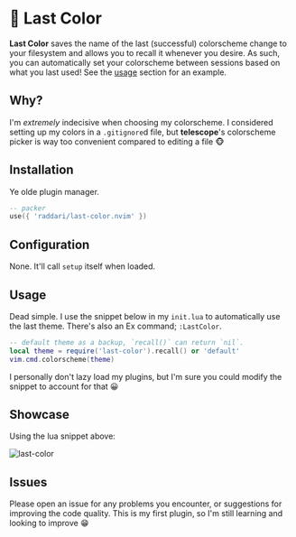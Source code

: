 # 🎨 Last Color
**Last Color** saves the name of the last (successful) colorscheme change to your filesystem and allows you to recall it whenever you desire. As such, you can automatically set your colorscheme between sessions based on what you last used! See the [usage](#usage) section for an example.

## Why?
I'm *extremely* indecisive when choosing my colorscheme. I considered setting up my colors in a `.gitignore`d file, but **telescope**'s colorscheme picker is way too convenient compared to editing a file 🐵

## Installation
Ye olde plugin manager.
```lua
-- packer
use({ 'raddari/last-color.nvim' })
```

## Configuration
None. It'll call `setup` itself when loaded.

## Usage
Dead simple. I use the snippet below in my `init.lua` to automatically use the last theme. There's also an Ex command; `:LastColor`.
```lua
-- default theme as a backup, `recall()` can return `nil`.
local theme = require('last-color').recall() or 'default'
vim.cmd.colorscheme(theme)
```
I personally don't lazy load my plugins, but I'm sure you could modify the snippet to account for that 😀

## Showcase
Using the lua snippet above:

![last-color](https://user-images.githubusercontent.com/25364469/189385514-563ca684-41c9-42db-a2a6-12921f4f3095.gif)

## Issues
Please open an issue for any problems you encounter, or suggestions for improving the code quality. This is my first plugin, so I'm still learning and looking to improve 😁

